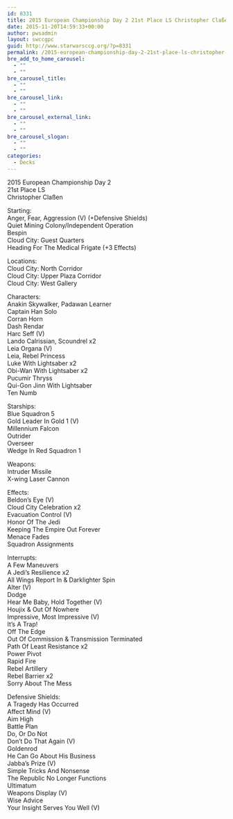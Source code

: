 ```yaml
---
id: 8331
title: 2015 European Championship Day 2 21st Place LS Christopher Claßen QMC
date: 2015-11-20T14:59:33+00:00
author: pwsadmin
layout: swccgpc
guid: http://www.starwarsccg.org/?p=8331
permalink: /2015-european-championship-day-2-21st-place-ls-christopher-clasen-qmc/
bre_add_to_home_carousel:
  - ""
  - ""
bre_carousel_title:
  - ""
  - ""
bre_carousel_link:
  - ""
  - ""
bre_carousel_external_link:
  - ""
  - ""
bre_carousel_slogan:
  - ""
  - ""
categories:
  - Decks
---
```

2015 European Championship Day 2  
21st Place LS  
Christopher Claßen

Starting:  
Anger, Fear, Aggression (V) (+Defensive Shields)  
Quiet Mining Colony/Independent Operation  
Bespin  
Cloud City: Guest Quarters  
Heading For The Medical Frigate (+3 Effects)

Locations:  
Cloud City: North Corridor  
Cloud City: Upper Plaza Corridor  
Cloud City: West Gallery

Characters:  
Anakin Skywalker, Padawan Learner  
Captain Han Solo  
Corran Horn  
Dash Rendar  
Harc Seff (V)  
Lando Calrissian, Scoundrel x2  
Leia Organa (V)  
Leia, Rebel Princess  
Luke With Lightsaber x2  
Obi-Wan With Lightsaber x2  
Pucumir Thryss  
Qui-Gon Jinn With Lightsaber  
Ten Numb

Starships:  
Blue Squadron 5  
Gold Leader In Gold 1 (V)  
Millennium Falcon  
Outrider  
Overseer  
Wedge In Red Squadron 1

Weapons:  
Intruder Missile  
X-wing Laser Cannon

Effects:  
Beldon&#8217;s Eye (V)  
Cloud City Celebration x2  
Evacuation Control (V)  
Honor Of The Jedi  
Keeping The Empire Out Forever  
Menace Fades  
Squadron Assignments

Interrupts:  
A Few Maneuvers  
A Jedi&#8217;s Resilience x2  
All Wings Report In & Darklighter Spin  
Alter (V)  
Dodge  
Hear Me Baby, Hold Together (V)  
Houjix & Out Of Nowhere  
Impressive, Most Impressive (V)  
It&#8217;s A Trap!  
Off The Edge  
Out Of Commission & Transmission Terminated  
Path Of Least Resistance x2  
Power Pivot  
Rapid Fire  
Rebel Artillery  
Rebel Barrier x2  
Sorry About The Mess

Defensive Shields:  
A Tragedy Has Occurred  
Affect Mind (V)  
Aim High  
Battle Plan  
Do, Or Do Not  
Don&#8217;t Do That Again (V)  
Goldenrod  
He Can Go About His Business  
Jabba&#8217;s Prize (V)  
Simple Tricks And Nonsense  
The Republic No Longer Functions  
Ultimatum  
Weapons Display (V)  
Wise Advice  
Your Insight Serves You Well (V)
